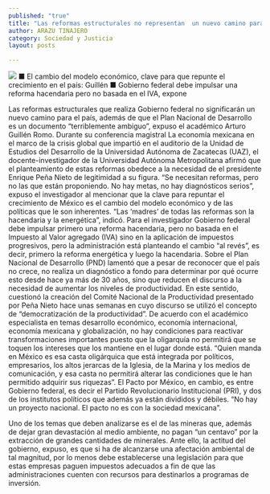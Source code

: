 ```yaml
---
published: "true"
title: "Las reformas estructurales no representan  un nuevo camino para México: académico"
author: ARAZU TINAJERO
category: Sociedad y Justicia
layout: posts

---
```


![](http://i.imgur.com/QoQzYOBm.jpg)
■ El cambio del modelo económico, clave para que repunte el crecimiento en el país: Guillén
■ Gobierno federal debe impulsar una reforma hacendaria pero no basada en el IVA, expone

Las reformas estructurales que realiza Gobierno federal no significarán un nuevo camino para el país, además de que el Plan Nacional de Desarrollo es un documento “terriblemente ambiguo”, expuso el académico Arturo Guillén Romo.
Durante su conferencia magistral La economía mexicana en el marco de la crisis global que impartió en el auditorio de la Unidad de Estudios del Desarrollo de la Universidad Autónoma de Zacatecas (UAZ), el docente-investigador de la Universidad Autónoma Metropolitana afirmó que el planteamiento de estas reformas obedece a la necesidad de el presidente Enrique Peña Nieto de legitimidad a su figura.
“Se necesitan reformas, pero no las que están proponiendo. No hay metas, no hay diagnósticos serios”, expuso el investigador al mencionar que la clave para repuntar el crecimiento de México es el cambio del modelo económico y de las políticas que le son inherentes. “Las ‘madres’ de todas las reformas son la hacendaria y la energética”, indicó.
Para el investigador Gobierno federal debe impulsar primero una reforma hacendaria, pero no basada en el Impuesto al Valor agregado (IVA) sino en la aplicación de impuestos progresivos, pero la administración está planteando el cambio “al revés”, es decir, primero la reforma energética y luego la hacendaria. 
Sobre el Plan Nacional de Desarrollo (PND) lamentó que a pesar de reconocer que el país no crece, no realiza un diagnóstico a fondo para determinar por qué ocurre esto desde hace ya más de 30 años, sino que reducen el discurso a la necesidad de aumentar los niveles de productividad. 
En este sentido, cuestionó la creación del Comité Nacional de la Productividad presentado por Peña Nieto hace unas semanas en cuyo discurso se utilizó el concepto de “democratización de la productividad”. 
De acuerdo con el académico especialista en temas desarrollo económico, economía internacional, economía mexicana y globalización, no hay condiciones para reactivar transformaciones importantes puesto que la oligarquía no permitirá que se toquen los intereses que los mantiene en el lugar donde está.
“Quien manda en México es esa casta oligárquica que está integrada por políticos, empresarios, los altos jerarcas de la Iglesia, de la Marina y los medios de comunicación, y esa casta no permitirá alterar las condiciones que le han permitido adquirir sus riquezas”.
El Pacto por México, en cambio, es entre Gobierno federal, es decir el Partido Revolucionario Institucional (PRI), y dos de los institutos políticos que además ya están divididos y débiles. “No hay un proyecto nacional. El pacto no es con la sociedad mexicana”. 


Uno de los temas que deben analizarse es el de las mineras que, además de dejar gran devastación al medio ambiente, no pagan “un centavo” por la extracción de grandes cantidades de minerales. Ante ello, la actitud del gobierno, expuso, es que si ha de alcanzarse una afectación ambiental de tal magnitud, por lo menos debe establecerse una legislación para que estas empresas paguen impuestos adecuados a fin de que las administraciones cuenten con recursos para destinarlos a programas de inversión.
